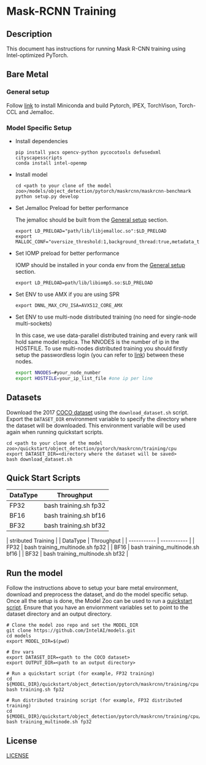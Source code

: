 # Mask-RCNN Training

## Description
This document has instructions for running Mask R-CNN training using Intel-optimized PyTorch.

## Bare Metal
### General setup

Follow [link](/docs/general/pytorch/BareMetalSetup.md) to install Miniconda and build Pytorch, IPEX, TorchVison, Torch-CCL and Jemalloc.

### Model Specific Setup

* Install dependencies
  ```
  pip install yacs opencv-python pycocotools defusedxml cityscapesscripts
  conda install intel-openmp
  ```

* Install model
  ```
  cd <path to your clone of the model zoo>/models/object_detection/pytorch/maskrcnn/maskrcnn-benchmark
  python setup.py develop
  ```

* Set Jemalloc Preload for better performance

  The jemalloc should be built from the [General setup](#general-setup) section.
  ```
  export LD_PRELOAD="path/lib/libjemalloc.so":$LD_PRELOAD
  export MALLOC_CONF="oversize_threshold:1,background_thread:true,metadata_thp:auto,dirty_decay_ms:9000000000,muzzy_decay_ms:9000000000"
  ```

* Set IOMP preload for better performance

  IOMP should be installed in your conda env from the [General setup](#general-setup) section.
  ```
  export LD_PRELOAD=path/lib/libiomp5.so:$LD_PRELOAD
  ```

* Set ENV to use AMX if you are using SPR
  ```
  export DNNL_MAX_CPU_ISA=AVX512_CORE_AMX
  ```

* Set ENV to use multi-node distributed training (no need for single-node multi-sockets)

  In this case, we use data-parallel distributed training and every rank will hold same model replica. The NNODES is the number of ip in the HOSTFILE. To use multi-nodes distributed training you should firstly setup the passwordless login (you can refer to [link](https://linuxize.com/post/how-to-setup-passwordless-ssh-login/)) between these nodes. 
  ```bash
  export NNODES=#your_node_number
  export HOSTFILE=your_ip_list_file #one ip per line
  ```

## Datasets

Download the 2017 [COCO dataset](https://cocodataset.org) using the `download_dataset.sh` script.
Export the `DATASET_DIR` environment variable to specify the directory where the dataset
will be downloaded. This environment variable will be used again when running quickstart scripts.
```
cd <path to your clone of the model zoo>/quickstart/object_detection/pytorch/maskrcnn/training/cpu
export DATASET_DIR=<directory where the dataset will be saved>
bash download_dataset.sh
```

## Quick Start Scripts

|  DataType   | Throughput  |
| ----------- | ----------- |
| FP32        | bash training.sh fp32 |
| BF16        | bash training.sh bf16 |
| BF32        | bash training.sh bf32 |

|               stributed Training              |
|  DataType   | Throughput  |
| ----------- | ----------- |
| FP32        | bash training_multinode.sh fp32 |
| BF16        | bash training_multinode.sh bf16 |
| BF32        | bash training_multinode.sh bf32 |

## Run the model

Follow the instructions above to setup your bare metal environment, download and
preprocess the dataset, and do the model specific setup. Once all the setup is done,
the Model Zoo can be used to run a [quickstart script](#quick-start-scripts).
Ensure that you have an enviornment variables set to point to the dataset directory
and an output directory.

```
# Clone the model zoo repo and set the MODEL_DIR
git clone https://github.com/IntelAI/models.git
cd models
export MODEL_DIR=$(pwd)

# Env vars
export DATASET_DIR=<path to the COCO dataset>
export OUTPUT_DIR=<path to an output directory>

# Run a quickstart script (for example, FP32 training)
cd ${MODEL_DIR}/quickstart/object_detection/pytorch/maskrcnn/training/cpu
bash training.sh fp32

# Run distributed training script (for example, FP32 distributed training)
cd ${MODEL_DIR}/quickstart/object_detection/pytorch/maskrcnn/training/cpu/
bash training_multinode.sh fp32
```

<!--- 80. License -->
## License

[LICENSE](/LICENSE)
